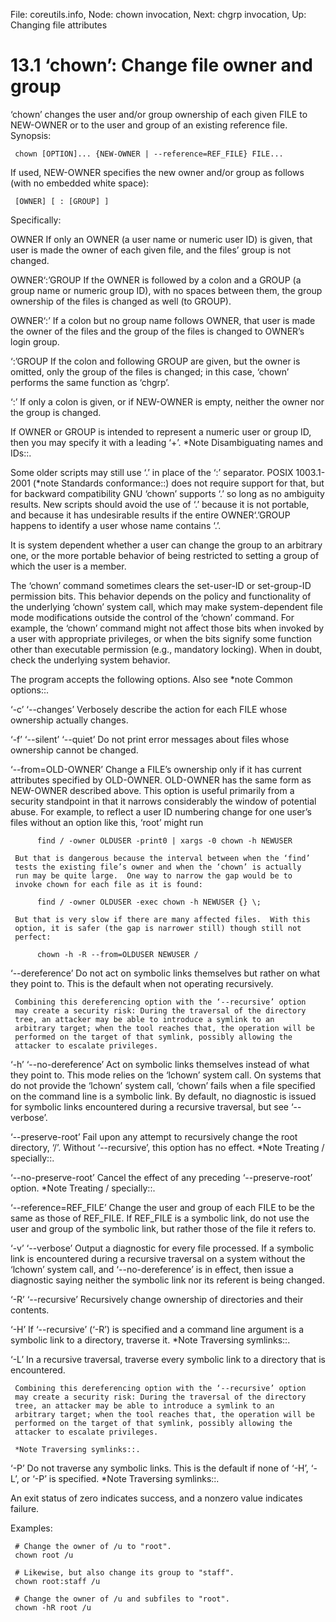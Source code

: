 File: coreutils.info,  Node: chown invocation,  Next: chgrp invocation,  Up: Changing file attributes

13.1 ‘chown’: Change file owner and group
=========================================

‘chown’ changes the user and/or group ownership of each given FILE to
NEW-OWNER or to the user and group of an existing reference file.
Synopsis:

     chown [OPTION]... {NEW-OWNER | --reference=REF_FILE} FILE...

   If used, NEW-OWNER specifies the new owner and/or group as follows
(with no embedded white space):

     [OWNER] [ : [GROUP] ]

   Specifically:

OWNER
     If only an OWNER (a user name or numeric user ID) is given, that
     user is made the owner of each given file, and the files’ group is
     not changed.

OWNER‘:’GROUP
     If the OWNER is followed by a colon and a GROUP (a group name or
     numeric group ID), with no spaces between them, the group ownership
     of the files is changed as well (to GROUP).

OWNER‘:’
     If a colon but no group name follows OWNER, that user is made the
     owner of the files and the group of the files is changed to OWNER’s
     login group.

‘:’GROUP
     If the colon and following GROUP are given, but the owner is
     omitted, only the group of the files is changed; in this case,
     ‘chown’ performs the same function as ‘chgrp’.

‘:’
     If only a colon is given, or if NEW-OWNER is empty, neither the
     owner nor the group is changed.

   If OWNER or GROUP is intended to represent a numeric user or group
ID, then you may specify it with a leading ‘+’.  *Note Disambiguating
names and IDs::.

   Some older scripts may still use ‘.’ in place of the ‘:’ separator.
POSIX 1003.1-2001 (*note Standards conformance::) does not require
support for that, but for backward compatibility GNU ‘chown’ supports
‘.’ so long as no ambiguity results.  New scripts should avoid the use
of ‘.’ because it is not portable, and because it has undesirable
results if the entire OWNER‘.’GROUP happens to identify a user whose
name contains ‘.’.

   It is system dependent whether a user can change the group to an
arbitrary one, or the more portable behavior of being restricted to
setting a group of which the user is a member.

   The ‘chown’ command sometimes clears the set-user-ID or set-group-ID
permission bits.  This behavior depends on the policy and functionality
of the underlying ‘chown’ system call, which may make system-dependent
file mode modifications outside the control of the ‘chown’ command.  For
example, the ‘chown’ command might not affect those bits when invoked by
a user with appropriate privileges, or when the bits signify some
function other than executable permission (e.g., mandatory locking).
When in doubt, check the underlying system behavior.

   The program accepts the following options.  Also see *note Common
options::.

‘-c’
‘--changes’
     Verbosely describe the action for each FILE whose ownership
     actually changes.

‘-f’
‘--silent’
‘--quiet’
     Do not print error messages about files whose ownership cannot be
     changed.

‘--from=OLD-OWNER’
     Change a FILE’s ownership only if it has current attributes
     specified by OLD-OWNER.  OLD-OWNER has the same form as NEW-OWNER
     described above.  This option is useful primarily from a security
     standpoint in that it narrows considerably the window of potential
     abuse.  For example, to reflect a user ID numbering change for one
     user’s files without an option like this, ‘root’ might run

          find / -owner OLDUSER -print0 | xargs -0 chown -h NEWUSER

     But that is dangerous because the interval between when the ‘find’
     tests the existing file’s owner and when the ‘chown’ is actually
     run may be quite large.  One way to narrow the gap would be to
     invoke chown for each file as it is found:

          find / -owner OLDUSER -exec chown -h NEWUSER {} \;

     But that is very slow if there are many affected files.  With this
     option, it is safer (the gap is narrower still) though still not
     perfect:

          chown -h -R --from=OLDUSER NEWUSER /

‘--dereference’
     Do not act on symbolic links themselves but rather on what they
     point to.  This is the default when not operating recursively.

     Combining this dereferencing option with the ‘--recursive’ option
     may create a security risk: During the traversal of the directory
     tree, an attacker may be able to introduce a symlink to an
     arbitrary target; when the tool reaches that, the operation will be
     performed on the target of that symlink, possibly allowing the
     attacker to escalate privileges.

‘-h’
‘--no-dereference’
     Act on symbolic links themselves instead of what they point to.
     This mode relies on the ‘lchown’ system call.  On systems that do
     not provide the ‘lchown’ system call, ‘chown’ fails when a file
     specified on the command line is a symbolic link.  By default, no
     diagnostic is issued for symbolic links encountered during a
     recursive traversal, but see ‘--verbose’.

‘--preserve-root’
     Fail upon any attempt to recursively change the root directory,
     ‘/’.  Without ‘--recursive’, this option has no effect.  *Note
     Treating / specially::.

‘--no-preserve-root’
     Cancel the effect of any preceding ‘--preserve-root’ option.  *Note
     Treating / specially::.

‘--reference=REF_FILE’
     Change the user and group of each FILE to be the same as those of
     REF_FILE.  If REF_FILE is a symbolic link, do not use the user and
     group of the symbolic link, but rather those of the file it refers
     to.

‘-v’
‘--verbose’
     Output a diagnostic for every file processed.  If a symbolic link
     is encountered during a recursive traversal on a system without the
     ‘lchown’ system call, and ‘--no-dereference’ is in effect, then
     issue a diagnostic saying neither the symbolic link nor its
     referent is being changed.

‘-R’
‘--recursive’
     Recursively change ownership of directories and their contents.

‘-H’
     If ‘--recursive’ (‘-R’) is specified and a command line argument is
     a symbolic link to a directory, traverse it.  *Note Traversing
     symlinks::.

‘-L’
     In a recursive traversal, traverse every symbolic link to a
     directory that is encountered.

     Combining this dereferencing option with the ‘--recursive’ option
     may create a security risk: During the traversal of the directory
     tree, an attacker may be able to introduce a symlink to an
     arbitrary target; when the tool reaches that, the operation will be
     performed on the target of that symlink, possibly allowing the
     attacker to escalate privileges.

     *Note Traversing symlinks::.

‘-P’
     Do not traverse any symbolic links.  This is the default if none of
     ‘-H’, ‘-L’, or ‘-P’ is specified.  *Note Traversing symlinks::.

   An exit status of zero indicates success, and a nonzero value
indicates failure.

   Examples:

     # Change the owner of /u to "root".
     chown root /u

     # Likewise, but also change its group to "staff".
     chown root:staff /u

     # Change the owner of /u and subfiles to "root".
     chown -hR root /u

